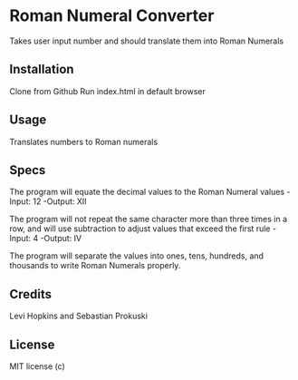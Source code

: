 # Roman Numeral Converter
Takes user input number and should translate them into Roman Numerals
## Installation

Clone from Github
Run index.html in default browser

## Usage

Translates numbers to Roman numerals


## Specs
The program will equate the decimal values to the Roman Numeral values
-Input: 12
-Output: XII

The program will not repeat the same character more than three times in a row, and will use subtraction to adjust values that exceed the first rule
-Input: 4
-Output: IV

The program will separate the values into ones, tens, hundreds, and thousands to write Roman Numerals properly.

## Credits

Levi Hopkins and Sebastian Prokuski

## License

MIT license (c)
